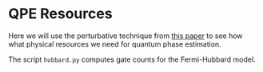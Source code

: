 # QPE Resources

Here we will use the perturbative technique from [this paper](https://arxiv.org/abs/2312.13282) to see how what physical resources we need for quantum phase estimation.

The script `hubbard.py` computes gate counts for the Fermi-Hubbard model.